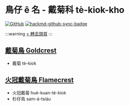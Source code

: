# 鳥仔 ê 名 - 戴菊科 tè-kiok-kho

[![GitHub](https://img.shields.io/badge/GitHub-black?logo=github)](https://github.com/siansiansu/tsiau-a-e-mia)
[![hackmd-github-sync-badge](https://hackmd.io/76GUiLJqQvWf10uHC1xTEw/badge)](https://hackmd.io/76GUiLJqQvWf10uHC1xTEw)

:::warning
[< 轉去頭頁](https://hackmd.io/@siansiansu/Hy4VzNvha)
:::

## [戴菊鳥 Goldcrest](https://ebird.org/species/goldcr1)

- 戴菊 tè-kiok

## [火冠戴菊鳥 Flamecrest](https://ebird.org/species/flamec1)

- 火冠戴菊 hué-kuan-tè-kiok
- 杉仔鳥 sam-á-tsiáu
